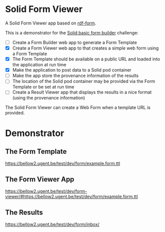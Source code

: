 # Solid Form Viewer

A Solid Form Viewer app based on [rdf-form](https://github.com/danielbeeke/rdf-form).

This is a demonstrator for the [Solid basic form builder](https://github.com/SolidLabResearch/Challenges/issues/19) challenge:

- [ ] Create a Form Builder web app to generate a Form Template
- [x] Create a Form Viewer web app to that creates a simple web form using a Form Template
- [x] The Form Template should be available on a public URL and loaded into the 
  application at run time
- [x] Make the application to post data to a Solid pod container
- [ ] Make the app store the provenance information of the results
- [ ] The location of the Solid pod container may be provided via the Form Template or be set at run time
- [ ] Create a Result Viewer app that displays the results in a nice format (using the provenance information)

The Solid Form Viewer can create a Web Form when a template URL is provided. 

# Demonstrator 

## The Form Template

https://bellow2.ugent.be/test/dev/form/example.form.ttl

## The Form Viewer App

https://bellow2.ugent.be/test/dev/form-viewer/#https://bellow2.ugent.be/test/dev/form/example.form.ttl

## The Results

https://bellow2.ugent.be/test/dev/form/inbox/
